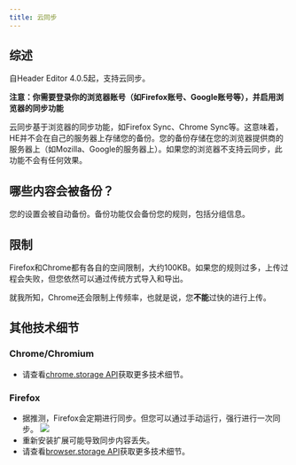 ```yaml
---
title: 云同步
---
```


## 综述

自Header Editor 4.0.5起，支持云同步。

**注意：你需要登录你的浏览器账号（如Firefox账号、Google账号等），并启用浏览器的同步功能**

云同步基于浏览器的同步功能，如Firefox Sync、Chrome Sync等。这意味着，HE并不会在自己的服务器上存储您的备份。您的备份存储在您的浏览器提供商的服务器上（如Mozilla、Google的服务器上）。如果您的浏览器不支持云同步，此功能不会有任何效果。

## 哪些内容会被备份？

您的设置会被自动备份。备份功能仅会备份您的规则，包括分组信息。

## 限制

Firefox和Chrome都有各自的空间限制，大约100KB。如果您的规则过多，上传过程会失败，但您依然可以通过传统方式导入和导出。

就我所知，Chrome还会限制上传频率，也就是说，您**不能**过快的进行上传。

## 其他技术细节

### Chrome/Chromium

* 请查看[chrome.storage API](https://developer.chrome.com/extensions/storage#property-sync)获取更多技术细节。

### Firefox

* 据推测，Firefox会定期进行同步。但您可以通过手动运行，强行进行一次同步。
![](https://user-images.githubusercontent.com/886325/41821498-e081fe7e-77e1-11e8-81de-03a09d826cb9.png)
* 重新安装扩展可能导致同步内容丢失。
* 请查看[browser.storage API](https://developer.mozilla.org/en-US/docs/Mozilla/Add-ons/WebExtensions/API/storage)获取更多技术细节。
